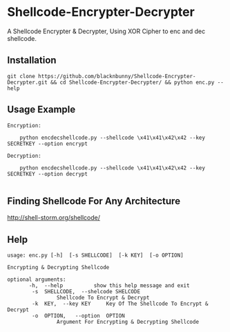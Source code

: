 # Shellcode-Encrypter-Decrypter
A Shellcode Encrypter &amp; Decrypter, Using XOR Cipher to enc and dec shellcode.

## Installation

```
git clone https://github.com/blacknbunny/Shellcode-Encrypter-Decrypter.git && cd Shellcode-Encrypter-Decrypter/ && python enc.py --help
```

## Usage Example

```
Encryption:

    python encdecshellcode.py --shellcode \x41\x41\x42\x42 --key SECRETKEY --option encrypt

Decryption:

    python encdecshellcode.py --shellcode \x41\x41\x42\x42 --key SECRETKEY --option decrypt
    
```

## Finding Shellcode For Any Architecture

http://shell-storm.org/shellcode/

## Help
```
usage: enc.py [-h]  [-s SHELLCODE]  [-k KEY]  [-o OPTION]

Encrypting & Decrypting Shellcode

optional arguments:
       -h,  --help			show this help message and exit
        -s  SHELLCODE,	--shelcode SHELCODE
				Shellcode To Encrypt & Decrypt
        -k  KEY,  --key KEY		Key Of The Shellcode To Encrypt & Decrypt
        -o  OPTION,   --option  OPTION
				Argument For Encrypting & Decrypting Shellcode
```
